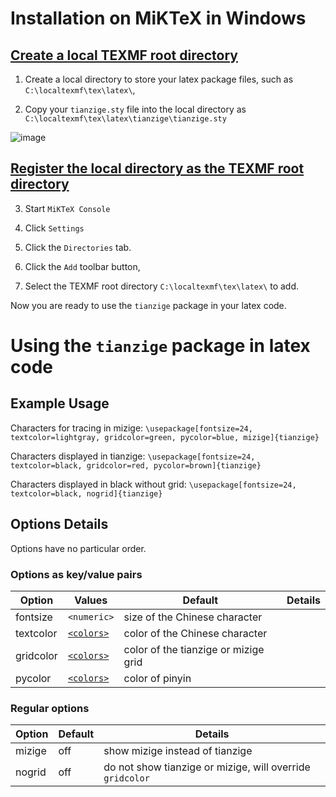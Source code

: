 # Installation on MiKTeX in Windows

## [Create a local TEXMF root directory](https://miktex.org/faq/local-additions)
1. Create a local directory to store your latex package files, such as `C:\localtexmf\tex\latex\`, 

2. Copy your `tianzige.sty` file into the local directory as
`C:\localtexmf\tex\latex\tianzige\tianzige.sty`

![image](https://user-images.githubusercontent.com/19189069/135584016-5caba78c-517d-455b-85d5-eb5addbf3b79.png)

## [Register the local directory as the TEXMF root directory](https://miktex.org/howto/miktex-console)

3. Start `MiKTeX Console`

4. Click `Settings`

5. Click the `Directories` tab.  

6. Click the `Add` toolbar button,

7. Select the TEXMF root directory `C:\localtexmf\tex\latex\` to add.

Now you are ready to use the `tianzige` package in your latex code.

# Using the `tianzige` package in latex code

## Example Usage

Characters for tracing in mizige:
`\usepackage[fontsize=24, textcolor=lightgray, gridcolor=green, pycolor=blue, mizige]{tianzige}`

Characters displayed in tianzige:
`\usepackage[fontsize=24, textcolor=black, gridcolor=red, pycolor=brown]{tianzige}`

Characters displayed in black without grid:
`\usepackage[fontsize=24, textcolor=black, nogrid]{tianzige}`


## Options Details

Options have no particular order.

### Options as key/value pairs

Option | Values | Default | Details 
------ | ------ | ------- | ------
fontsize | `<numeric>` | size of the Chinese character
textcolor | [`<colors>`](https://www.overleaf.com/learn/latex/Using_colours_in_LaTeX#Named_colours_provided_by_the_xcolor_package) | color of the Chinese character
gridcolor | [`<colors>`](https://www.overleaf.com/learn/latex/Using_colours_in_LaTeX#Named_colours_provided_by_the_xcolor_package) | color of the tianzige or mizige grid
pycolor | [`<colors>`](https://www.overleaf.com/learn/latex/Using_colours_in_LaTeX#Named_colours_provided_by_the_xcolor_package) | color of pinyin

### Regular options
Option | Default | Details 
------ | ------- | ------
mizige | off | show mizige instead of tianzige
nogrid | off | do not show tianzige or mizige, will override `gridcolor`

